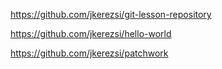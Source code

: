 https://github.com/jkerezsi/git-lesson-repository

https://github.com/jkerezsi/hello-world

https://github.com/jkerezsi/patchwork
